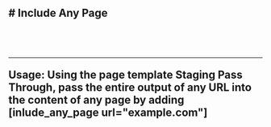 <h2># Include Any Page<h2><br>
<hr>
<p>
<strong>Usage:</strong> Using the page template Staging Pass Through, pass the entire output of any URL into the content of any page by adding [inlude_any_page url="example.com"]</p>
